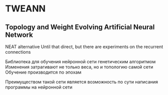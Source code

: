 # TWEANN
## Topology and Weight Evolving Artificial Neural Network
NEAT alternative
Until that direct, but there are experiments on the recurrent connections

Библиотека для обучения нейронной сети генетическим алгоритмом
Изменения затрагивают не только веса, но и топологию самой сети
Обучение производится по эпохам

Преимуществом такой сети является возможность по сути написания программы на нейронной сети

